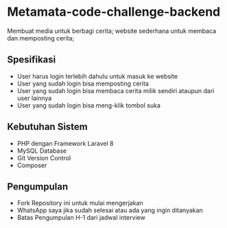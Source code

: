 # Metamata-code-challenge-backend

Membuat media untuk berbagi cerita; website sederhana untuk membaca dan memposting cerita;

## Spesifikasi
- User harus login terlebih dahulu untuk masuk ke website
- User yang sudah login bisa memposting cerita
- User yang sudah login bisa membaca cerita milik sendiri ataupun dari user lainnya
- User yang sudah login bisa meng-klik tombol suka

## Kebutuhan Sistem
- PHP dengan Framework Laravel 8
- MySQL Database
- Git Version Control
- Composer

## Pengumpulan
- Fork Repository ini untuk mulai mengerjakan
- WhatsApp saya jika sudah selesai atau ada yang ingin ditanyakan
- Batas Pengumpulan H-1 dari jadwal interview 
